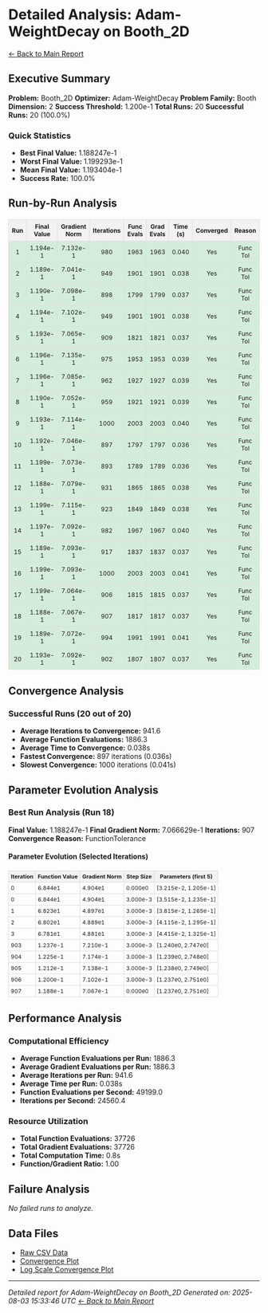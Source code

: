 # Detailed Analysis: Adam-WeightDecay on Booth_2D
[← Back to Main Report](benchmark_report.md)
## Executive Summary
**Problem:** Booth_2D
**Optimizer:** Adam-WeightDecay
**Problem Family:** Booth
**Dimension:** 2
**Success Threshold:** 1.200e-1
**Total Runs:** 20
**Successful Runs:** 20 (100.0%)

### Quick Statistics
* **Best Final Value:** 1.188247e-1
* **Worst Final Value:** 1.199293e-1
* **Mean Final Value:** 1.193404e-1
* **Success Rate:** 100.0%


## Run-by-Run Analysis
<table style="border-collapse: collapse; width: 100%; margin: 20px 0; font-size: 12px;">
<tr style="background-color: #f2f2f2;">
<th style="border: 1px solid #ddd; padding: 6px; text-align: center;">Run</th>
<th style="border: 1px solid #ddd; padding: 6px; text-align: center;">Final Value</th>
<th style="border: 1px solid #ddd; padding: 6px; text-align: center;">Gradient Norm</th>
<th style="border: 1px solid #ddd; padding: 6px; text-align: center;">Iterations</th>
<th style="border: 1px solid #ddd; padding: 6px; text-align: center;">Func Evals</th>
<th style="border: 1px solid #ddd; padding: 6px; text-align: center;">Grad Evals</th>
<th style="border: 1px solid #ddd; padding: 6px; text-align: center;">Time (s)</th>
<th style="border: 1px solid #ddd; padding: 6px; text-align: center;">Converged</th>
<th style="border: 1px solid #ddd; padding: 6px; text-align: center;">Reason</th>
</tr>
<tr style="background-color: #d4edda;">
<td style="border: 1px solid #ddd; padding: 6px; text-align: center;">1</td>
<td style="border: 1px solid #ddd; padding: 6px; text-align: center;">1.194e-1</td>
<td style="border: 1px solid #ddd; padding: 6px; text-align: center;">7.132e-1</td>
<td style="border: 1px solid #ddd; padding: 6px; text-align: center;">980</td>
<td style="border: 1px solid #ddd; padding: 6px; text-align: center;">1963</td>
<td style="border: 1px solid #ddd; padding: 6px; text-align: center;">1963</td>
<td style="border: 1px solid #ddd; padding: 6px; text-align: center;">0.040</td>
<td style="border: 1px solid #ddd; padding: 6px; text-align: center;">Yes</td>
<td style="border: 1px solid #ddd; padding: 6px; text-align: center;">Func Tol</td>
</tr>
<tr style="background-color: #d4edda;">
<td style="border: 1px solid #ddd; padding: 6px; text-align: center;">2</td>
<td style="border: 1px solid #ddd; padding: 6px; text-align: center;">1.189e-1</td>
<td style="border: 1px solid #ddd; padding: 6px; text-align: center;">7.041e-1</td>
<td style="border: 1px solid #ddd; padding: 6px; text-align: center;">949</td>
<td style="border: 1px solid #ddd; padding: 6px; text-align: center;">1901</td>
<td style="border: 1px solid #ddd; padding: 6px; text-align: center;">1901</td>
<td style="border: 1px solid #ddd; padding: 6px; text-align: center;">0.038</td>
<td style="border: 1px solid #ddd; padding: 6px; text-align: center;">Yes</td>
<td style="border: 1px solid #ddd; padding: 6px; text-align: center;">Func Tol</td>
</tr>
<tr style="background-color: #d4edda;">
<td style="border: 1px solid #ddd; padding: 6px; text-align: center;">3</td>
<td style="border: 1px solid #ddd; padding: 6px; text-align: center;">1.190e-1</td>
<td style="border: 1px solid #ddd; padding: 6px; text-align: center;">7.098e-1</td>
<td style="border: 1px solid #ddd; padding: 6px; text-align: center;">898</td>
<td style="border: 1px solid #ddd; padding: 6px; text-align: center;">1799</td>
<td style="border: 1px solid #ddd; padding: 6px; text-align: center;">1799</td>
<td style="border: 1px solid #ddd; padding: 6px; text-align: center;">0.037</td>
<td style="border: 1px solid #ddd; padding: 6px; text-align: center;">Yes</td>
<td style="border: 1px solid #ddd; padding: 6px; text-align: center;">Func Tol</td>
</tr>
<tr style="background-color: #d4edda;">
<td style="border: 1px solid #ddd; padding: 6px; text-align: center;">4</td>
<td style="border: 1px solid #ddd; padding: 6px; text-align: center;">1.194e-1</td>
<td style="border: 1px solid #ddd; padding: 6px; text-align: center;">7.102e-1</td>
<td style="border: 1px solid #ddd; padding: 6px; text-align: center;">949</td>
<td style="border: 1px solid #ddd; padding: 6px; text-align: center;">1901</td>
<td style="border: 1px solid #ddd; padding: 6px; text-align: center;">1901</td>
<td style="border: 1px solid #ddd; padding: 6px; text-align: center;">0.038</td>
<td style="border: 1px solid #ddd; padding: 6px; text-align: center;">Yes</td>
<td style="border: 1px solid #ddd; padding: 6px; text-align: center;">Func Tol</td>
</tr>
<tr style="background-color: #d4edda;">
<td style="border: 1px solid #ddd; padding: 6px; text-align: center;">5</td>
<td style="border: 1px solid #ddd; padding: 6px; text-align: center;">1.193e-1</td>
<td style="border: 1px solid #ddd; padding: 6px; text-align: center;">7.065e-1</td>
<td style="border: 1px solid #ddd; padding: 6px; text-align: center;">909</td>
<td style="border: 1px solid #ddd; padding: 6px; text-align: center;">1821</td>
<td style="border: 1px solid #ddd; padding: 6px; text-align: center;">1821</td>
<td style="border: 1px solid #ddd; padding: 6px; text-align: center;">0.037</td>
<td style="border: 1px solid #ddd; padding: 6px; text-align: center;">Yes</td>
<td style="border: 1px solid #ddd; padding: 6px; text-align: center;">Func Tol</td>
</tr>
<tr style="background-color: #d4edda;">
<td style="border: 1px solid #ddd; padding: 6px; text-align: center;">6</td>
<td style="border: 1px solid #ddd; padding: 6px; text-align: center;">1.196e-1</td>
<td style="border: 1px solid #ddd; padding: 6px; text-align: center;">7.135e-1</td>
<td style="border: 1px solid #ddd; padding: 6px; text-align: center;">975</td>
<td style="border: 1px solid #ddd; padding: 6px; text-align: center;">1953</td>
<td style="border: 1px solid #ddd; padding: 6px; text-align: center;">1953</td>
<td style="border: 1px solid #ddd; padding: 6px; text-align: center;">0.039</td>
<td style="border: 1px solid #ddd; padding: 6px; text-align: center;">Yes</td>
<td style="border: 1px solid #ddd; padding: 6px; text-align: center;">Func Tol</td>
</tr>
<tr style="background-color: #d4edda;">
<td style="border: 1px solid #ddd; padding: 6px; text-align: center;">7</td>
<td style="border: 1px solid #ddd; padding: 6px; text-align: center;">1.196e-1</td>
<td style="border: 1px solid #ddd; padding: 6px; text-align: center;">7.085e-1</td>
<td style="border: 1px solid #ddd; padding: 6px; text-align: center;">962</td>
<td style="border: 1px solid #ddd; padding: 6px; text-align: center;">1927</td>
<td style="border: 1px solid #ddd; padding: 6px; text-align: center;">1927</td>
<td style="border: 1px solid #ddd; padding: 6px; text-align: center;">0.039</td>
<td style="border: 1px solid #ddd; padding: 6px; text-align: center;">Yes</td>
<td style="border: 1px solid #ddd; padding: 6px; text-align: center;">Func Tol</td>
</tr>
<tr style="background-color: #d4edda;">
<td style="border: 1px solid #ddd; padding: 6px; text-align: center;">8</td>
<td style="border: 1px solid #ddd; padding: 6px; text-align: center;">1.190e-1</td>
<td style="border: 1px solid #ddd; padding: 6px; text-align: center;">7.052e-1</td>
<td style="border: 1px solid #ddd; padding: 6px; text-align: center;">959</td>
<td style="border: 1px solid #ddd; padding: 6px; text-align: center;">1921</td>
<td style="border: 1px solid #ddd; padding: 6px; text-align: center;">1921</td>
<td style="border: 1px solid #ddd; padding: 6px; text-align: center;">0.039</td>
<td style="border: 1px solid #ddd; padding: 6px; text-align: center;">Yes</td>
<td style="border: 1px solid #ddd; padding: 6px; text-align: center;">Func Tol</td>
</tr>
<tr style="background-color: #d4edda;">
<td style="border: 1px solid #ddd; padding: 6px; text-align: center;">9</td>
<td style="border: 1px solid #ddd; padding: 6px; text-align: center;">1.193e-1</td>
<td style="border: 1px solid #ddd; padding: 6px; text-align: center;">7.114e-1</td>
<td style="border: 1px solid #ddd; padding: 6px; text-align: center;">1000</td>
<td style="border: 1px solid #ddd; padding: 6px; text-align: center;">2003</td>
<td style="border: 1px solid #ddd; padding: 6px; text-align: center;">2003</td>
<td style="border: 1px solid #ddd; padding: 6px; text-align: center;">0.040</td>
<td style="border: 1px solid #ddd; padding: 6px; text-align: center;">Yes</td>
<td style="border: 1px solid #ddd; padding: 6px; text-align: center;">Func Tol</td>
</tr>
<tr style="background-color: #d4edda;">
<td style="border: 1px solid #ddd; padding: 6px; text-align: center;">10</td>
<td style="border: 1px solid #ddd; padding: 6px; text-align: center;">1.192e-1</td>
<td style="border: 1px solid #ddd; padding: 6px; text-align: center;">7.046e-1</td>
<td style="border: 1px solid #ddd; padding: 6px; text-align: center;">897</td>
<td style="border: 1px solid #ddd; padding: 6px; text-align: center;">1797</td>
<td style="border: 1px solid #ddd; padding: 6px; text-align: center;">1797</td>
<td style="border: 1px solid #ddd; padding: 6px; text-align: center;">0.036</td>
<td style="border: 1px solid #ddd; padding: 6px; text-align: center;">Yes</td>
<td style="border: 1px solid #ddd; padding: 6px; text-align: center;">Func Tol</td>
</tr>
<tr style="background-color: #d4edda;">
<td style="border: 1px solid #ddd; padding: 6px; text-align: center;">11</td>
<td style="border: 1px solid #ddd; padding: 6px; text-align: center;">1.199e-1</td>
<td style="border: 1px solid #ddd; padding: 6px; text-align: center;">7.073e-1</td>
<td style="border: 1px solid #ddd; padding: 6px; text-align: center;">893</td>
<td style="border: 1px solid #ddd; padding: 6px; text-align: center;">1789</td>
<td style="border: 1px solid #ddd; padding: 6px; text-align: center;">1789</td>
<td style="border: 1px solid #ddd; padding: 6px; text-align: center;">0.036</td>
<td style="border: 1px solid #ddd; padding: 6px; text-align: center;">Yes</td>
<td style="border: 1px solid #ddd; padding: 6px; text-align: center;">Func Tol</td>
</tr>
<tr style="background-color: #d4edda;">
<td style="border: 1px solid #ddd; padding: 6px; text-align: center;">12</td>
<td style="border: 1px solid #ddd; padding: 6px; text-align: center;">1.188e-1</td>
<td style="border: 1px solid #ddd; padding: 6px; text-align: center;">7.079e-1</td>
<td style="border: 1px solid #ddd; padding: 6px; text-align: center;">931</td>
<td style="border: 1px solid #ddd; padding: 6px; text-align: center;">1865</td>
<td style="border: 1px solid #ddd; padding: 6px; text-align: center;">1865</td>
<td style="border: 1px solid #ddd; padding: 6px; text-align: center;">0.038</td>
<td style="border: 1px solid #ddd; padding: 6px; text-align: center;">Yes</td>
<td style="border: 1px solid #ddd; padding: 6px; text-align: center;">Func Tol</td>
</tr>
<tr style="background-color: #d4edda;">
<td style="border: 1px solid #ddd; padding: 6px; text-align: center;">13</td>
<td style="border: 1px solid #ddd; padding: 6px; text-align: center;">1.199e-1</td>
<td style="border: 1px solid #ddd; padding: 6px; text-align: center;">7.115e-1</td>
<td style="border: 1px solid #ddd; padding: 6px; text-align: center;">923</td>
<td style="border: 1px solid #ddd; padding: 6px; text-align: center;">1849</td>
<td style="border: 1px solid #ddd; padding: 6px; text-align: center;">1849</td>
<td style="border: 1px solid #ddd; padding: 6px; text-align: center;">0.038</td>
<td style="border: 1px solid #ddd; padding: 6px; text-align: center;">Yes</td>
<td style="border: 1px solid #ddd; padding: 6px; text-align: center;">Func Tol</td>
</tr>
<tr style="background-color: #d4edda;">
<td style="border: 1px solid #ddd; padding: 6px; text-align: center;">14</td>
<td style="border: 1px solid #ddd; padding: 6px; text-align: center;">1.197e-1</td>
<td style="border: 1px solid #ddd; padding: 6px; text-align: center;">7.092e-1</td>
<td style="border: 1px solid #ddd; padding: 6px; text-align: center;">982</td>
<td style="border: 1px solid #ddd; padding: 6px; text-align: center;">1967</td>
<td style="border: 1px solid #ddd; padding: 6px; text-align: center;">1967</td>
<td style="border: 1px solid #ddd; padding: 6px; text-align: center;">0.040</td>
<td style="border: 1px solid #ddd; padding: 6px; text-align: center;">Yes</td>
<td style="border: 1px solid #ddd; padding: 6px; text-align: center;">Func Tol</td>
</tr>
<tr style="background-color: #d4edda;">
<td style="border: 1px solid #ddd; padding: 6px; text-align: center;">15</td>
<td style="border: 1px solid #ddd; padding: 6px; text-align: center;">1.189e-1</td>
<td style="border: 1px solid #ddd; padding: 6px; text-align: center;">7.093e-1</td>
<td style="border: 1px solid #ddd; padding: 6px; text-align: center;">917</td>
<td style="border: 1px solid #ddd; padding: 6px; text-align: center;">1837</td>
<td style="border: 1px solid #ddd; padding: 6px; text-align: center;">1837</td>
<td style="border: 1px solid #ddd; padding: 6px; text-align: center;">0.037</td>
<td style="border: 1px solid #ddd; padding: 6px; text-align: center;">Yes</td>
<td style="border: 1px solid #ddd; padding: 6px; text-align: center;">Func Tol</td>
</tr>
<tr style="background-color: #d4edda;">
<td style="border: 1px solid #ddd; padding: 6px; text-align: center;">16</td>
<td style="border: 1px solid #ddd; padding: 6px; text-align: center;">1.199e-1</td>
<td style="border: 1px solid #ddd; padding: 6px; text-align: center;">7.093e-1</td>
<td style="border: 1px solid #ddd; padding: 6px; text-align: center;">1000</td>
<td style="border: 1px solid #ddd; padding: 6px; text-align: center;">2003</td>
<td style="border: 1px solid #ddd; padding: 6px; text-align: center;">2003</td>
<td style="border: 1px solid #ddd; padding: 6px; text-align: center;">0.041</td>
<td style="border: 1px solid #ddd; padding: 6px; text-align: center;">Yes</td>
<td style="border: 1px solid #ddd; padding: 6px; text-align: center;">Func Tol</td>
</tr>
<tr style="background-color: #d4edda;">
<td style="border: 1px solid #ddd; padding: 6px; text-align: center;">17</td>
<td style="border: 1px solid #ddd; padding: 6px; text-align: center;">1.199e-1</td>
<td style="border: 1px solid #ddd; padding: 6px; text-align: center;">7.064e-1</td>
<td style="border: 1px solid #ddd; padding: 6px; text-align: center;">906</td>
<td style="border: 1px solid #ddd; padding: 6px; text-align: center;">1815</td>
<td style="border: 1px solid #ddd; padding: 6px; text-align: center;">1815</td>
<td style="border: 1px solid #ddd; padding: 6px; text-align: center;">0.037</td>
<td style="border: 1px solid #ddd; padding: 6px; text-align: center;">Yes</td>
<td style="border: 1px solid #ddd; padding: 6px; text-align: center;">Func Tol</td>
</tr>
<tr style="background-color: #d4edda;">
<td style="border: 1px solid #ddd; padding: 6px; text-align: center;">18</td>
<td style="border: 1px solid #ddd; padding: 6px; text-align: center;">1.188e-1</td>
<td style="border: 1px solid #ddd; padding: 6px; text-align: center;">7.067e-1</td>
<td style="border: 1px solid #ddd; padding: 6px; text-align: center;">907</td>
<td style="border: 1px solid #ddd; padding: 6px; text-align: center;">1817</td>
<td style="border: 1px solid #ddd; padding: 6px; text-align: center;">1817</td>
<td style="border: 1px solid #ddd; padding: 6px; text-align: center;">0.037</td>
<td style="border: 1px solid #ddd; padding: 6px; text-align: center;">Yes</td>
<td style="border: 1px solid #ddd; padding: 6px; text-align: center;">Func Tol</td>
</tr>
<tr style="background-color: #d4edda;">
<td style="border: 1px solid #ddd; padding: 6px; text-align: center;">19</td>
<td style="border: 1px solid #ddd; padding: 6px; text-align: center;">1.189e-1</td>
<td style="border: 1px solid #ddd; padding: 6px; text-align: center;">7.072e-1</td>
<td style="border: 1px solid #ddd; padding: 6px; text-align: center;">994</td>
<td style="border: 1px solid #ddd; padding: 6px; text-align: center;">1991</td>
<td style="border: 1px solid #ddd; padding: 6px; text-align: center;">1991</td>
<td style="border: 1px solid #ddd; padding: 6px; text-align: center;">0.041</td>
<td style="border: 1px solid #ddd; padding: 6px; text-align: center;">Yes</td>
<td style="border: 1px solid #ddd; padding: 6px; text-align: center;">Func Tol</td>
</tr>
<tr style="background-color: #d4edda;">
<td style="border: 1px solid #ddd; padding: 6px; text-align: center;">20</td>
<td style="border: 1px solid #ddd; padding: 6px; text-align: center;">1.193e-1</td>
<td style="border: 1px solid #ddd; padding: 6px; text-align: center;">7.092e-1</td>
<td style="border: 1px solid #ddd; padding: 6px; text-align: center;">902</td>
<td style="border: 1px solid #ddd; padding: 6px; text-align: center;">1807</td>
<td style="border: 1px solid #ddd; padding: 6px; text-align: center;">1807</td>
<td style="border: 1px solid #ddd; padding: 6px; text-align: center;">0.037</td>
<td style="border: 1px solid #ddd; padding: 6px; text-align: center;">Yes</td>
<td style="border: 1px solid #ddd; padding: 6px; text-align: center;">Func Tol</td>
</tr>
</table>

## Convergence Analysis

### Successful Runs (20 out of 20)

* **Average Iterations to Convergence:** 941.6
* **Average Function Evaluations:** 1886.3
* **Average Time to Convergence:** 0.038s
* **Fastest Convergence:** 897 iterations (0.036s)
* **Slowest Convergence:** 1000 iterations (0.041s)

## Parameter Evolution Analysis

### Best Run Analysis (Run 18)
**Final Value:** 1.188247e-1
**Final Gradient Norm:** 7.066629e-1
**Iterations:** 907
**Convergence Reason:** FunctionTolerance

#### Parameter Evolution (Selected Iterations)

<table style="border-collapse: collapse; width: 100%; margin: 20px 0; font-size: 11px;">
<tr style="background-color: #f2f2f2;">
<th style="border: 1px solid #ddd; padding: 4px;">Iteration</th>
<th style="border: 1px solid #ddd; padding: 4px;">Function Value</th>
<th style="border: 1px solid #ddd; padding: 4px;">Gradient Norm</th>
<th style="border: 1px solid #ddd; padding: 4px;">Step Size</th>
<th style="border: 1px solid #ddd; padding: 4px;">Parameters (first 5)</th>
</tr>
<tr><td style="border: 1px solid #ddd; padding: 4px;">0</td><td style="border: 1px solid #ddd; padding: 4px;">6.844e1</td><td style="border: 1px solid #ddd; padding: 4px;">4.904e1</td><td style="border: 1px solid #ddd; padding: 4px;">0.000e0</td><td style="border: 1px solid #ddd; padding: 4px;">[3.215e-2, 1.205e-1]</td></tr>
<tr><td style="border: 1px solid #ddd; padding: 4px;">0</td><td style="border: 1px solid #ddd; padding: 4px;">6.844e1</td><td style="border: 1px solid #ddd; padding: 4px;">4.904e1</td><td style="border: 1px solid #ddd; padding: 4px;">3.000e-3</td><td style="border: 1px solid #ddd; padding: 4px;">[3.515e-2, 1.235e-1]</td></tr>
<tr><td style="border: 1px solid #ddd; padding: 4px;">1</td><td style="border: 1px solid #ddd; padding: 4px;">6.823e1</td><td style="border: 1px solid #ddd; padding: 4px;">4.897e1</td><td style="border: 1px solid #ddd; padding: 4px;">3.000e-3</td><td style="border: 1px solid #ddd; padding: 4px;">[3.815e-2, 1.265e-1]</td></tr>
<tr><td style="border: 1px solid #ddd; padding: 4px;">2</td><td style="border: 1px solid #ddd; padding: 4px;">6.802e1</td><td style="border: 1px solid #ddd; padding: 4px;">4.889e1</td><td style="border: 1px solid #ddd; padding: 4px;">3.000e-3</td><td style="border: 1px solid #ddd; padding: 4px;">[4.115e-2, 1.295e-1]</td></tr>
<tr><td style="border: 1px solid #ddd; padding: 4px;">3</td><td style="border: 1px solid #ddd; padding: 4px;">6.781e1</td><td style="border: 1px solid #ddd; padding: 4px;">4.881e1</td><td style="border: 1px solid #ddd; padding: 4px;">3.000e-3</td><td style="border: 1px solid #ddd; padding: 4px;">[4.415e-2, 1.325e-1]</td></tr>
<tr><td style="border: 1px solid #ddd; padding: 4px;">903</td><td style="border: 1px solid #ddd; padding: 4px;">1.237e-1</td><td style="border: 1px solid #ddd; padding: 4px;">7.210e-1</td><td style="border: 1px solid #ddd; padding: 4px;">3.000e-3</td><td style="border: 1px solid #ddd; padding: 4px;">[1.240e0, 2.747e0]</td></tr>
<tr><td style="border: 1px solid #ddd; padding: 4px;">904</td><td style="border: 1px solid #ddd; padding: 4px;">1.225e-1</td><td style="border: 1px solid #ddd; padding: 4px;">7.174e-1</td><td style="border: 1px solid #ddd; padding: 4px;">3.000e-3</td><td style="border: 1px solid #ddd; padding: 4px;">[1.239e0, 2.748e0]</td></tr>
<tr><td style="border: 1px solid #ddd; padding: 4px;">905</td><td style="border: 1px solid #ddd; padding: 4px;">1.212e-1</td><td style="border: 1px solid #ddd; padding: 4px;">7.138e-1</td><td style="border: 1px solid #ddd; padding: 4px;">3.000e-3</td><td style="border: 1px solid #ddd; padding: 4px;">[1.238e0, 2.749e0]</td></tr>
<tr><td style="border: 1px solid #ddd; padding: 4px;">906</td><td style="border: 1px solid #ddd; padding: 4px;">1.200e-1</td><td style="border: 1px solid #ddd; padding: 4px;">7.102e-1</td><td style="border: 1px solid #ddd; padding: 4px;">3.000e-3</td><td style="border: 1px solid #ddd; padding: 4px;">[1.237e0, 2.751e0]</td></tr>
<tr><td style="border: 1px solid #ddd; padding: 4px;">907</td><td style="border: 1px solid #ddd; padding: 4px;">1.188e-1</td><td style="border: 1px solid #ddd; padding: 4px;">7.067e-1</td><td style="border: 1px solid #ddd; padding: 4px;">0.000e0</td><td style="border: 1px solid #ddd; padding: 4px;">[1.237e0, 2.751e0]</td></tr>
</table>

## Performance Analysis

### Computational Efficiency
- **Average Function Evaluations per Run:** 1886.3
- **Average Gradient Evaluations per Run:** 1886.3
- **Average Iterations per Run:** 941.6
- **Average Time per Run:** 0.038s
- **Function Evaluations per Second:** 49199.0
- **Iterations per Second:** 24560.4
### Resource Utilization
- **Total Function Evaluations:** 37726
- **Total Gradient Evaluations:** 37726
- **Total Computation Time:** 0.8s
- **Function/Gradient Ratio:** 1.00
## Failure Analysis

*No failed runs to analyze.*



## Data Files
* [Raw CSV Data](../data/problems/Booth_2D_results.csv)
* [Convergence Plot](../plots/Booth_2D.png)
* [Log Scale Convergence Plot](../plots/Booth_2D_log.png)


---
*Detailed report for Adam-WeightDecay on Booth_2D*
*Generated on: 2025-08-03 15:33:46 UTC*
*[← Back to Main Report](../benchmark_report.md)*
